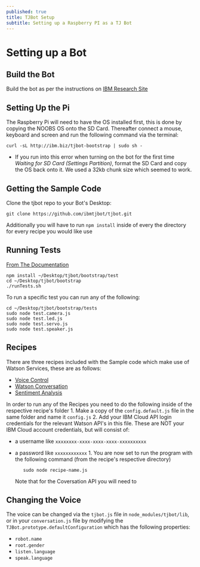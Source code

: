 ```yaml
---
published: true
title: TJBot Setup
subtitle: Setting up a Raspberry PI as a TJ Bot
---
```


# Setting up a Bot

## Build the Bot

Build the bot as per the instructions on [IBM Research Site](https://ibmtjbot.github.io/)

## Setting Up the Pi

The Raspberry Pi will need to have the OS installed first, this is done by copying the NOOBS OS onto the SD Card. Thereafter connect a mouse, keyboard and screen and run the following command via the terminal:

```text
curl -sL http://ibm.biz/tjbot-bootstrap | sudo sh -
```

- If you run into this error when turning on the bot for the first time _Waiting for SD Card \(Settings Partition\)_, format the SD Card and copy the OS back onto it. We used a 32kb chunk size which seemed to work.

## Getting the Sample Code

Clone the tjbot repo to your Bot's Desktop:

```text
git clone https://github.com/ibmtjbot/tjbot.git
```

Additionally you will have to run `npm install` inside of every the directory for every recipe you would like use

## Running Tests

[From The Documentation](https://github.com/ibmtjbot/tjbot/blob/master/bootstrap/README.md)

```text
npm install ~/Desktop/tjbot/bootstrap/test
cd ~/Desktop/tjbot/bootstrap
./runTests.sh
```

To run a specific test you can run any of the following:

```text
cd ~/Desktop/tjbot/bootstrap/tests
sudo node test.camera.js
sudo node test.led.js
sudo node test.servo.js
sudo node test.speaker.js
```

## Recipes

There are three recipes included with the Sample code which make use of Watson Services, these are as follows:

- [Voice Control](https://www.instructables.com/id/Use-Your-Voice-to-Control-a-Light-With-Watson/)
- [Watson Conversation](https://www.instructables.com/id/Build-a-Talking-Robot-With-Watson-and-Raspberry-Pi/)
- [Sentiment Analysis](https://www.instructables.com/id/Make-Your-Robot-Respond-to-Emotions-Using-Watson/)

In order to run any of the Recipes you need to do the following inside of the respective recipe's folder 1. Make a copy of the `config.default.js` file in the same folder and name it `config.js` 2. Add your IBM Cloud API login credentials for the relevant Watson API's in this file. These are NOT your IBM Cloud account credentials, but will consist of:

- a username like `xxxxxxxx-xxxx-xxxx-xxxx-xxxxxxxxxx`
- a password like `xxxxxxxxxxxx` 1. You are now set to run the program with the following command \(from the recipe's respective directory\)

  ```text
     sudo node recipe-name.js
  ```

  Note that for the Coversation API you will need to

## Changing the Voice

The voice can be changed via the `tjbot.js` file in `node_modules/tjbot/lib`, or in your `conversation.js` file by modifying the `TJBot.prototype.defaultConfiguration` which has the following properties:

- `robot.name`
- `root.gender`
- `listen.language`
- `speak.language`
